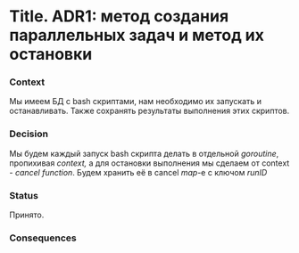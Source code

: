 # Title. ADR1: метод создания параллельных задач и метод их остановки

### Context

Мы имеем БД с bash скриптами, нам необходимо их запускать и останавливать. Также сохранять результаты выполнения этих скриптов.


### Decision

Мы будем каждый запуск bash скрипта делать в отдельной *goroutine*, пропихивая *context,* а для остановки выполнения 
мы сделаем от context - *cancel function*. Будем хранить её в cancel *map*-е с ключом *runID*


### Status
Принято.

### Consequences
